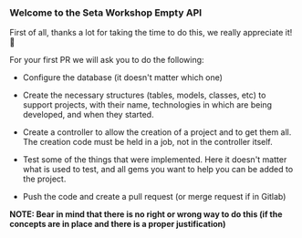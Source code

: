 ### Welcome to the Seta Workshop Empty API

First of all, thanks a lot for taking the time to do this, we really appreciate it! 🙂

For your first PR we will ask you to do the following:

- Configure the database (it doesn't matter which one)

- Create the necessary structures (tables, models, classes, etc) to support projects, with their name, technologies in which are being developed, and when they started.

- Create a controller to allow the creation of a project and to get them all. The creation code must be held in a job, not in the controller itself.

- Test some of the things that were implemented. Here it doesn't matter what is used to test, and all gems you want to help you can be added to the project.

- Push the code and create a pull request (or merge request if in Gitlab)

**NOTE: Bear in mind that there is no right or wrong way to do this (if the concepts are in place and there is a proper justification)**

